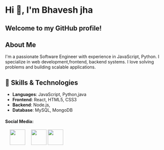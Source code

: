 # Hi 👋, I'm Bhavesh jha 

## Welcome to my GitHub profile!

## About Me
I'm a passionate Software Engineer with experience in  JavaScript, Python. I specialize in  web development,frontend, backend systems. I love solving problems and building scalable applications.

## 🚀 Skills & Technologies
- **Languages**: JavaScript, Python,java
- **Frontend**: React, HTML5, CSS3
- **Backend**: Node.js,
- **Database**: MySQL, MongoDB

#### Social Media:

<a href="https://x.com/jhabhavesh20?s=09" style="display: inline-block; margin-left: 15px;">
  <img src="https://github.com/user-attachments/assets/6b8e51df-59ee-49c0-a1e4-fdef3ca35afc" width="50" height="50">
</a>
<a href="https://x.com/jhabhavesh20?s=09" style="display: inline-block; margin-left: 15px;">
  <img src="https://github.com/user-attachments/assets/6b8e51df-59ee-49c0-a1e4-fdef3ca35afc" width="50" height="50">
</a>
<a href="https://x.com/jhabhavesh20?s=09" style="display: inline-block;">
  <img src="https://github.com/user-attachments/assets/6b8e51df-59ee-49c0-a1e4-fdef3ca35afc" width="50" height="50">
</a>
